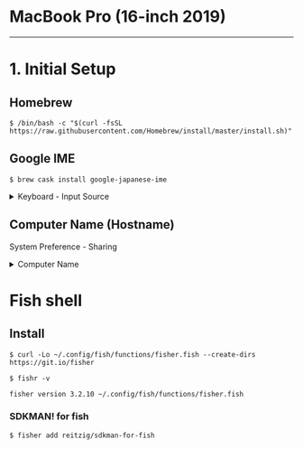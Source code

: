 # MacBook Pro (16-inch 2019)
---
# 1. Initial Setup
## Homebrew
```
$ /bin/bash -c "$(curl -fsSL https://raw.githubusercontent.com/Homebrew/install/master/install.sh)"
```

## Google IME
```
$ brew cask install google-japanese-ime
```

<details><summary>Keyboard - Input Source</summary><div>
<img width="640" alt="input-source" src="https://user-images.githubusercontent.com/3072734/91958684-a203bd80-ed42-11ea-9b19-1137e496e298.png">
</div></details>

## Computer Name (Hostname)
System Preference - Sharing

<details><summary>Computer Name</summary><div>
<img width="" alt="input-source" src="https://user-images.githubusercontent.com/3072734/91960809-50a8fd80-ed45-11ea-9838-cdbc78137565.png">
</div></details>


# Fish shell
## Install
```
$ curl -Lo ~/.config/fish/functions/fisher.fish --create-dirs https://git.io/fisher
```

```
$ fishr -v

fisher version 3.2.10 ~/.config/fish/functions/fisher.fish
```

### SDKMAN! for fish
```
$ fisher add reitzig/sdkman-for-fish
```
